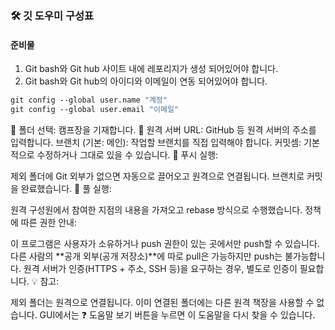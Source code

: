 ### 🛠️ 깃 도우미 구성표

#### 준비물
1. Git bash와 Git hub 사이트 내에 레포리지가 생성 되어있어야 합니다.
2. Git bash와 Git hub의 아이디와 이메일이 연동 되어있어야 합니다.

```bash
git config --global user.name "계정"
git config --global user.email "이메일"
```

📁 폴더 선택: 캠프장을 기재합니다. 🔗 원격 서버 URL: GitHub 등 원격 서버의 주소를 입력합니다. 브랜치 (기본: 메인): 작업할 브랜치를 직접 입력해야 합니다. 커밋셈: 기본적으로 수정하거나 그대로 있을 수 있습니다. 🔁 푸시 실행:

제외 폴더에 Git 외부가 없으면 자동으로 끌어오고 원격으로 연결됩니다. 브랜치로 커밋을 완료했습니다. 🔄 풀 실행:

원격 구성원에서 참여한 지점의 내용을 가져오고 rebase 방식으로 수행했습니다. 정책에 따른 권한 안내:

이 프로그램은 사용자가 소유하거나 push 권한이 있는 곳에서만 push할 수 있습니다. 다른 사람의 **공개 외부(공개 저장소)**에 따로 pull은 가능하지만 push는 불가능합니다. 원격 서버가 인증(HTTPS + 주소, SSH 등)을 요구하는 경우, 별도로 인증이 필요합니다. 💡 참고:

제외 폴더는 원격으로 연결됩니다. 이미 연결된 폴더에는 다른 원격 책장을 사용할 수 없습니다. GUI에서는 ❓ 도움말 보기 버튼을 누르면 이 도움말을 다시 찾을 수 있습니다.
